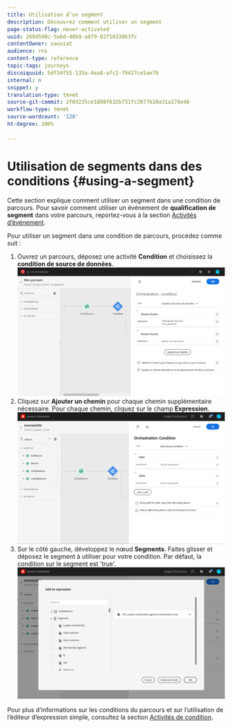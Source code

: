 ```yaml
---
title: Utilisation d’un segment
description: Découvrez comment utiliser un segment
page-status-flag: never-activated
uuid: 269d590c-5a6d-40b9-a879-02f5033863fc
contentOwner: sauviat
audience: rns
content-type: reference
topic-tags: journeys
discoiquuid: 5df34f55-135a-4ea8-afc2-f9427ce5ae7b
internal: n
snippet: y
translation-type: tm+mt
source-git-commit: 2f0d235ce1808f632b731fc2077b10a31a178e4b
workflow-type: tm+mt
source-wordcount: '128'
ht-degree: 100%

---
```




# Utilisation de segments dans des conditions {#using-a-segment}

Cette section explique comment utiliser un segment dans une condition de parcours.
Pour savoir comment utiliser un événement de **qualification de segment** dans votre parcours, reportez-vous à la section [Activités d’événement](../building-journeys/event-activities.md#segment-qualification).

Pour utiliser un segment dans une condition de parcours, procédez comme suit :

1. Ouvrez un parcours, déposez une activité **Condition** et choisissez la **condition de source de données**.
   ![](../assets/journey47.png)
1. Cliquez sur **Ajouter un chemin** pour chaque chemin supplémentaire nécessaire. Pour chaque chemin, cliquez sur le champ **Expression**.
   ![](../assets/segment3.png)
1. Sur le côté gauche, développez le nœud **Segments**. Faites glisser et déposez le segment à utiliser pour votre condition. Par défaut, la condition sur le segment est &#39;true&#39;.
   ![](../assets/segment4.png)

Pour plus d’informations sur les conditions du parcours et sur l’utilisation de l’éditeur d’expression simple, consultez la section [Activités de condition](../building-journeys/condition-activity.md#about_condition).
